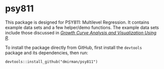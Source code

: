 # psy811
This package is designed for PSY811: Multilevel Regression.
It contains example data sets and a few helper/demo functions. 
The example data sets include those discussed in [*Growth Curve Analysis and Visualization Using R*](http://www.crcpress.com/product/isbn/9781466584327).

To install the package directly from GitHub, first install the `devtools` package and its dependencies, then run:

	devtools::install_github("dmirman/psy811")
	